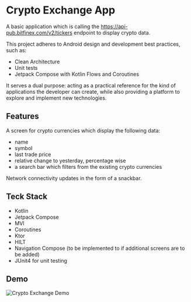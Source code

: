 # Crypto Exchange App

A basic application which is calling the https://api-pub.bitfinex.com/v2/tickers endpoint to display
crypto data.

This project adheres to Android design and development best practices, such as:
- Clean Architecture
- Unit tests
- Jetpack Compose with Kotlin Flows and Coroutines

It serves a dual purpose: acting as a practical reference for the kind of applications the developer
can create, while also providing a platform to explore and implement new technologies.

## Features

A screen for crypto currencies which display the following data:

- name
- symbol
- last trade price
- relative change to yesterday, percentage wise
- a search bar which filters from the existing crypto currencies

Network connectivity updates in the form of a snackbar.

## Teck Stack

- Kotlin
- Jetpack Compose
- MVI
- Coroutines
- Ktor
- HILT
- Navigation Compose (to be implemented to if additional screens are to be added)
- JUnit4 for unit testing

## Demo

![Crypto Exchange Demo](crytpo_exchange.gif)
